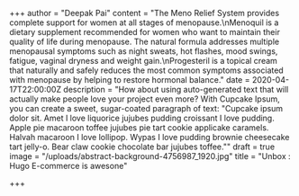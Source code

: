 +++
author = "Deepak Pai"
content = "The Meno Relief System provides complete support for women at all stages of menopause.\nMenoquil is a dietary supplement recommended for women who want to maintain their quality of life during menopause. The natural formula addresses multiple menopausal symptoms such as night sweats, hot flashes, mood swings, fatigue, vaginal dryness and weight gain.\nProgesteril is a topical cream that naturally and safely reduces the most common symptoms associated with menopause by helping to restore hormonal balance."
date = 2020-04-17T22:00:00Z
description = "How about using auto-generated text that will actually make people love your project even more? With Cupcake Ipsum, you can create a sweet, sugar-coated paragraph of text:  \"Cupcake ipsum dolor sit. Amet I love liquorice jujubes pudding croissant I love pudding. Apple pie macaroon toffee jujubes pie tart cookie applicake caramels. Halvah macaroon I love lollipop. Wypas I love pudding brownie cheesecake tart jelly-o. Bear claw cookie chocolate bar jujubes toffee.\""
draft = true
image = "/uploads/abstract-background-4756987_1920.jpg"
title = "Unbox : Hugo E-commerce is awesone"

+++
